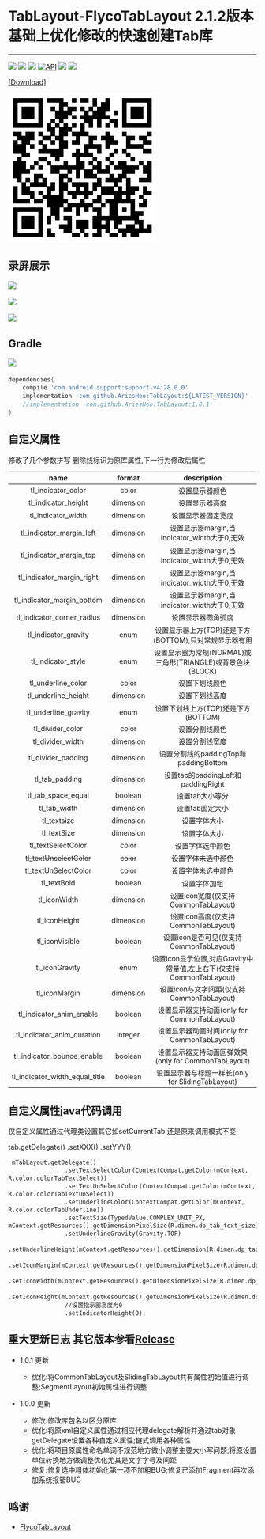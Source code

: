 # TabLayout-FlycoTabLayout 2.1.2版本基础上优化修改的快速创建Tab库
--------------------------

[![](https://img.shields.io/badge/download-demo-blue.svg)](https://raw.githubusercontent.com/AriesHoo/TabLayout/master/apk/sample.apk)
[![](https://jitpack.io/v/AriesHoo/TabLayout.svg)](https://jitpack.io/#AriesHoo/TabLayout)
[![](https://img.shields.io/github/release/AriesHoo/TabLayout.svg)](https://github.com/AriesHoo/TabLayout/releases)
[![API](https://img.shields.io/badge/API-14%2B-green.svg?style=flat)](https://android-arsenal.com/api?level=14)
[![](https://img.shields.io/badge/简书-AriesHoo-blue.svg)](http://www.jianshu.com/u/a229eee96115)
[![](https://img.shields.io/badge/Forked-FlycoTabLayoutV2.1.2-green.svg)](https://github.com/H07000223/FlycoTabLayout)

[[Download]](https://raw.githubusercontent.com/AriesHoo/TabLayout/master/apk/sample.apk)

![](/apk/qr.png)

## 录屏展示

![](https://github.com/AriesHoo/TabLayout/blob/master/screenshot/preview_1.gif)

![](https://github.com/AriesHoo/TabLayout/blob/master/screenshot/preview_2.gif)

![](https://github.com/AriesHoo/TabLayout/blob/master/screenshot/preview_3.gif)


## Gradle

[![](https://jitpack.io/v/AriesHoo/TabLayout.svg)](https://jitpack.io/#AriesHoo/TabLayout)

```groovy
dependencies{
    compile 'com.android.support:support-v4:28.0.0'
    implementation 'com.github.AriesHoo:TabLayout:${LATEST_VERSION}'
    //implementation 'com.github.AriesHoo:TabLayout:1.0.1'
}
```

## 自定义属性

修改了几个参数拼写 删除线标识为原库属性,下一行为修改后属性

|name|format|description|
|:---:|:---:|:---:|
| tl_indicator_color | color |设置显示器颜色
| tl_indicator_height | dimension |设置显示器高度
| tl_indicator_width | dimension |设置显示器固定宽度
| tl_indicator_margin_left | dimension |设置显示器margin,当indicator_width大于0,无效
| tl_indicator_margin_top | dimension |设置显示器margin,当indicator_width大于0,无效
| tl_indicator_margin_right | dimension |设置显示器margin,当indicator_width大于0,无效
| tl_indicator_margin_bottom | dimension |设置显示器margin,当indicator_width大于0,无效 
| tl_indicator_corner_radius | dimension |设置显示器圆角弧度
| tl_indicator_gravity | enum |设置显示器上方(TOP)还是下方(BOTTOM),只对常规显示器有用
| tl_indicator_style | enum |设置显示器为常规(NORMAL)或三角形(TRIANGLE)或背景色块(BLOCK)
| tl_underline_color | color |设置下划线颜色
| tl_underline_height | dimension |设置下划线高度
| tl_underline_gravity | enum |设置下划线上方(TOP)还是下方(BOTTOM)
| tl_divider_color | color |设置分割线颜色
| tl_divider_width | dimension |设置分割线宽度
| tl_divider_padding |dimension| 设置分割线的paddingTop和paddingBottom
| tl_tab_padding |dimension| 设置tab的paddingLeft和paddingRight
| tl_tab_space_equal |boolean| 设置tab大小等分
| tl_tab_width |dimension| 设置tab固定大小
| ~~tl_textsize~~ |~~dimension~~| ~~设置字体大小~~
| tl_textSize |dimension| 设置字体大小
| tl_textSelectColor |color| 设置字体选中颜色
| ~~tl_textUnselectColor~~ |~~color~~| ~~设置字体未选中颜色~~
| tl_textUnSelectColor |color| 设置字体未选中颜色
| tl_textBold |boolean| 设置字体加粗
| tl_iconWidth |dimension| 设置icon宽度(仅支持CommonTabLayout)
| tl_iconHeight |dimension|设置icon高度(仅支持CommonTabLayout)
| tl_iconVisible |boolean| 设置icon是否可见(仅支持CommonTabLayout)
| tl_iconGravity |enum| 设置icon显示位置,对应Gravity中常量值,左上右下(仅支持CommonTabLayout)
| tl_iconMargin |dimension| 设置icon与文字间距(仅支持CommonTabLayout)
| tl_indicator_anim_enable |boolean| 设置显示器支持动画(only for CommonTabLayout)
| tl_indicator_anim_duration |integer| 设置显示器动画时间(only for CommonTabLayout)
| tl_indicator_bounce_enable |boolean| 设置显示器支持动画回弹效果(only for CommonTabLayout)
| tl_indicator_width_equal_title |boolean| 设置显示器与标题一样长(only for SlidingTabLayout)

## 自定义属性java代码调用

仅自定义属性通过代理类设置其它如setCurrentTab 还是原来调用模式不变

 tab.getDelegate()
    .setXXX()
    .setYYY();
    
    
 ```
  mTabLayout.getDelegate()
                 .setTextSelectColor(ContextCompat.getColor(mContext, R.color.colorTabTextSelect))
                 .setTextUnSelectColor(ContextCompat.getColor(mContext, R.color.colorTabTextUnSelect))
                 .setUnderlineColor(ContextCompat.getColor(mContext, R.color.colorTabUnderline))
                 .setTextSize(TypedValue.COMPLEX_UNIT_PX, mContext.getResources().getDimensionPixelSize(R.dimen.dp_tab_text_size))
                 .setUnderlineGravity(Gravity.TOP)
                 .setUnderlineHeight(mContext.getResources().getDimension(R.dimen.dp_tab_underline))
                 .setIconMargin(mContext.getResources().getDimensionPixelSize(R.dimen.dp_tab_margin))
                 .setIconWidth(mContext.getResources().getDimensionPixelSize(R.dimen.dp_tab_icon))
                 .setIconHeight(mContext.getResources().getDimensionPixelSize(R.dimen.dp_tab_icon))
                 //设置指示器高度为0
                 .setIndicatorHeight(0);
 ```
 
 ## 重大更新日志 其它版本参看[Release](https://github.com/AriesHoo/TabLayout/releases)
 
 * 1.0.1 更新
 
   * 优化:将CommonTabLayout及SlidingTabLayout共有属性初始值进行调整;SegmentLayout初始属性进行调整
 
 * 1.0.0 更新
        
	* 修改:修改库包名以区分原库
    * 优化:将原xml自定义属性通过相应代理delegate解析并通过tab对象getDelegate设置各种自定义属性;链式调用各种属性
    * 优化:将项目原属性命名单词不规范地方做小调整主要大小写问题;将原设置单位转换地方做调整优化尤其是文字字号及间距
    * 修复:修复选中粗体初始化第一项不加粗BUG;修复已添加Fragment再次添加系统报错BUG
 
## 鸣谢

*   [FlycoTabLayout](https://github.com/H07000223/FlycoTabLayout)
